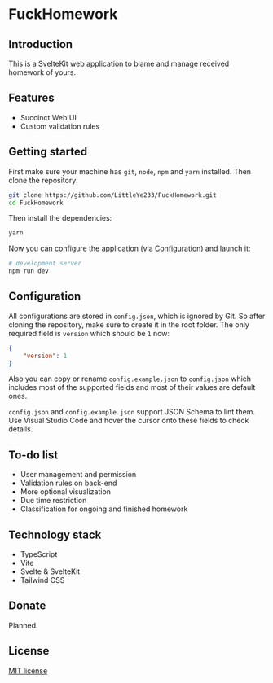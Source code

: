 # FuckHomework

## Introduction

This is a SvelteKit web application to blame and manage received homework of yours.

## Features

- Succinct Web UI
- Custom validation rules

## Getting started

First make sure your machine has `git`, `node`, `npm` and `yarn` installed. Then clone the repository:

```bash
git clone https://github.com/LittleYe233/FuckHomework.git
cd FuckHomework
```

Then install the dependencies:

```bash
yarn
```

Now you can configure the application (via [Configuration](#configuration)) and launch it:

```bash
# development server
npm run dev
```

## Configuration

All configurations are stored in `config.json`, which is ignored by Git. So after cloning the repository, make sure to create it in the root folder. The only required field is `version` which should be `1` now:

```json
{
    "version": 1
}
```

Also you can copy or rename `config.example.json` to `config.json` which includes most of the supported fields and most of their values are default ones.

`config.json` and `config.example.json` support JSON Schema to lint them. Use Visual Studio Code and hover the cursor onto these fields to check details.

## To-do list

- User management and permission
- Validation rules on back-end
- More optional visualization
- Due time restriction
- Classification for ongoing and finished homework

## Technology stack

- TypeScript
- Vite
- Svelte & SvelteKit
- Tailwind CSS

## Donate

Planned.

## License

[MIT license](/LICENSE)
